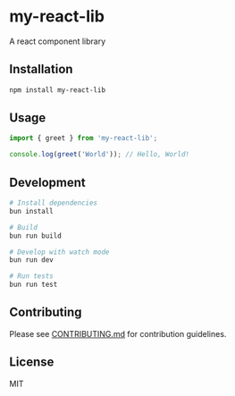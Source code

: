 # my-react-lib

A react component library

## Installation

```bash
npm install my-react-lib
```

## Usage

```typescript
import { greet } from 'my-react-lib';

console.log(greet('World')); // Hello, World!
```

## Development

```bash
# Install dependencies
bun install

# Build
bun run build

# Develop with watch mode
bun run dev

# Run tests
bun run test
```

## Contributing

Please see [CONTRIBUTING.md](./CONTRIBUTING.md) for contribution guidelines.

## License

MIT
